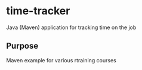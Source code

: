 # time-tracker
Java (Maven) application for tracking time on the job

## Purpose

Maven example for various rtraining courses

